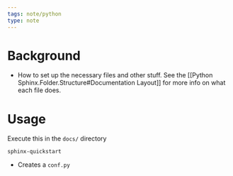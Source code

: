 ```yaml
---
tags: note/python
type: note
---
```

# Background
- How to set up the necessary files and other stuff. See the [[Python Sphinx.Folder.Structure#Documentation Layout]] for more info on what each file does. 


# Usage
Execute this in the `docs/` directory 
```shell
sphinx-quickstart
```
- Creates a `conf.py`